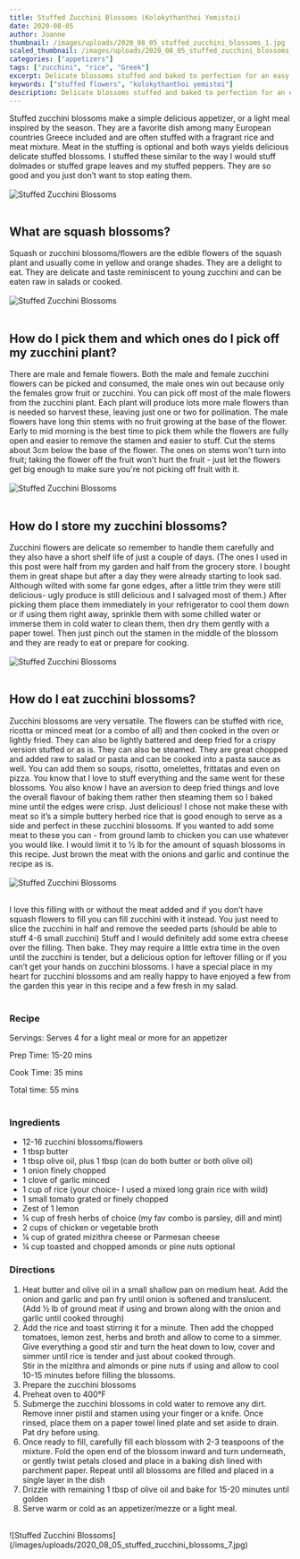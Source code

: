 ```yaml
---
title: Stuffed Zucchini Blossoms (Kolokythanthoi Yemistoi)
date: 2020-08-05
author: Joanne
thumbnail: /images/uploads/2020_08_05_stuffed_zucchini_blossoms_1.jpg
scaled_thumbnail: /images/uploads/2020_08_05_stuffed_zucchini_blossoms_0.jpg
categories: ["appetizers"]
tags: ["zucchini", "rice", "Greek"]
excerpt: Delicate blossoms stuffed and baked to perfection for an easy seasonal mezze 
keywords: ["stuffed flowers", "kolokythanthoi yemistoi"]
description: Delicate blossoms stuffed and baked to perfection for an easy seasonal mezze also known as kolokythanthoi yemistoi
---
```


Stuffed zucchini blossoms make a simple delicious appetizer, or a light meal inspired by the season. They are a favorite dish among many European countries Greece included and are often stuffed with a fragrant rice and meat mixture. Meat in the stuffing is optional and both ways yields delicious delicate stuffed blossoms. I stuffed these similar to the way I would stuff dolmades or stuffed grape leaves and my stuffed peppers. They are so good and you just don’t want to stop eating them. 
</br>
</br>
![Stuffed Zucchini Blossoms](/images/uploads/2020_08_05_stuffed_zucchini_blossoms_2.jpg)
</br>
</br>

## What are squash blossoms? 
Squash or zucchini blossoms/flowers are the edible flowers of the squash plant and usually come in yellow and orange shades. They are a delight to eat. They are delicate and taste reminiscent to young zucchini and can be eaten raw in salads or cooked. 
</br>
</br>
![Stuffed Zucchini Blossoms](/images/uploads/2020_08_05_stuffed_zucchini_blossoms_3.jpg)
</br>
</br>

## How do I pick them and which ones do I pick off my zucchini plant? 
There are male and female flowers. Both the male and female zucchini flowers can be picked and consumed, the male ones win out because only the females grow fruit or zucchini. You can pick off most of the male flowers from the zucchini plant. Each plant will produce lots more male flowers than is needed so harvest these, leaving just one or two for pollination. The male flowers have long thin stems with no fruit growing at the base of the flower. Early to mid morning is the best time to pick them while the flowers are fully open and easier to remove the stamen and easier to stuff. Cut the stems about 3cm below the base of the flower. The ones on stems won't turn into fruit; taking the flower off the fruit won't hurt the fruit - just let the flowers get big enough to make sure you're not picking off fruit with it.
</br>
</br>
![Stuffed Zucchini Blossoms](/images/uploads/2020_08_05_stuffed_zucchini_blossoms_4.jpg)
</br>
</br>

## How do I store my zucchini blossoms? 
Zucchini flowers are delicate so remember to handle them carefully and they also have a short shelf life of just a couple of days. (The ones I used in this post were half from my garden and half from the grocery store. I bought them in great shape but after a day they were already starting to look sad. Although wilted with some far gone edges, after a little trim they were still delicious-  ugly produce is still delicious and I salvaged most of them.) After picking them place them immediately in your refrigerator to cool them down or if using them right away, sprinkle them with some chilled water or immerse them in cold water to clean them, then dry them gently with a paper towel. Then just pinch out the stamen in the middle of the blossom and they are ready to eat or prepare for cooking. 
</br>
</br>
![Stuffed Zucchini Blossoms](/images/uploads/2020_08_05_stuffed_zucchini_blossoms_5.jpg)
</br>
</br>

## How do I eat zucchini blossoms? 
Zucchini blossoms are very versatile. The flowers can be stuffed with rice, ricotta or minced meat (or a combo of all) and then cooked in the oven or lightly fried. They can also be lightly battered and deep fried for a crispy version stuffed or as is. They can also be steamed. They are great chopped and added raw to salad or pasta and can be cooked into a pasta sauce as well. You can add them so soups, risotto, omelettes, frittatas and even on pizza. You know that I love to stuff everything and the same went for these blossoms. You also know I have an aversion to deep fried things and love the overall flavour of baking them rather then steaming them so I baked mine until the edges  were crisp. Just delicious! I chose not make these with meat so it’s a simple buttery herbed rice that is good enough to serve as a side and perfect in these zucchini blossoms.  If you wanted to add some meat to these you can - from ground lamb to chicken you can use whatever you would like. I would  limit it to &frac12; lb for the amount of squash blossoms in this recipe. Just brown the meat with the onions and garlic and continue the recipe as is. 
</br>
</br>
![Stuffed Zucchini Blossoms](/images/uploads/2020_08_05_stuffed_zucchini_blossoms_6.jpg)
</br>
</br>

I love this filling with or without the meat added and if you don’t have squash flowers to fill you can fill zucchini with it instead.  You just need to slice the zucchini in half and remove the seeded parts (should be able to stuff 4-6 small zucchini) Stuff and I would definitely add some extra cheese over the filling. Then bake. They may require a little extra time in the oven until the zucchini is tender, but a delicious option for leftover filling or if you can’t get your hands on zucchini blossoms. I have a special place in my heart for zucchini blossoms and am really happy to have enjoyed a few from the garden this year in this recipe and a few fresh in my salad. 
</br>
</br>

### Recipe

Servings: <span itemprop="recipeYield">Serves 4 for a light meal or more for an appetizer 

Prep Time: <meta itemprop="prepTime" content="PT20M">15-20 mins  

Cook Time: <meta itemprop="cookTime" content="PT35M">35 mins

Total time: 55 mins
</br>
</br>

### Ingredients

* <span itemprop="recipeIngredient">12-16 zucchini blossoms/flowers </span>
* <span itemprop="recipeIngredient">1 tbsp butter </span>
* <span itemprop="recipeIngredient">1 tbsp olive oil, plus 1 tbsp  (can do both butter or both olive oil) </span>
* <span itemprop="recipeIngredient">1 onion finely chopped </span>
* <span itemprop="recipeIngredient">1 clove of garlic minced </span>
* <span itemprop="recipeIngredient">1 cup of rice (your choice- I used a mixed long grain rice with wild) </span>
* <span itemprop="recipeIngredient">1 small tomato grated or finely chopped </span>
* <span itemprop="recipeIngredient">Zest of 1 lemon </span>
* <span itemprop="recipeIngredient">&frac14; cup of fresh herbs of choice (my fav combo is parsley, dill and mint) </span>
* <span itemprop="recipeIngredient">2 cups of chicken or vegetable broth </span>
* <span itemprop="recipeIngredient">&frac14; cup of grated mizithra cheese or Parmesan cheese </span>
* <span itemprop="recipeIngredient">&frac14; cup toasted and chopped amonds or pine nuts optional </span>


### Directions

1. Heat butter and olive oil in a small shallow pan on medium heat. Add the onion and garlic and pan fry until onion is softened and translucent.  (Add &frac12; lb of ground meat if using and brown along with the onion and garlic until cooked through) 
1. Add the rice and toast stirring it for a minute. Then add the chopped tomatoes, lemon zest, herbs and broth and allow to come to a simmer. Give everything a good stir and turn the heat down to low, cover and simmer until rice is tender and just about cooked through.  
Stir in the mizithra and almonds or pine nuts if using and allow to cool 10-15 minutes before filling the blossoms. 
1. Prepare the zucchini blossoms
1. Preheat oven to 400°F 
2. Submerge the zucchini blossoms in cold water to remove any dirt. Remove inner pistil and stamen using your finger or a knife. Once rinsed, place them on a paper towel lined plate and set aside to drain. Pat dry before using.
3. Once ready to fill, carefully fill each blossom with 2-3 teaspoons of the mixture. Fold the open end of the blossom inward and turn underneath, or gently twist petals closed and place in a baking dish lined with parchment paper. Repeat until all blossoms are filled and placed  in a single layer in the dish 
4. Drizzle with remaining 1 tbsp of olive oil and bake for 15-20 minutes until golden 
5. Serve warm or cold as an appetizer/mezze or a light meal. 

</br>
![Stuffed Zucchini Blossoms](/images/uploads/2020_08_05_stuffed_zucchini_blossoms_7.jpg)